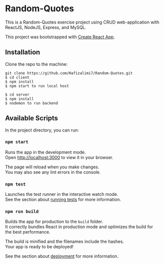 # Random-Quotes

This is a Random-Quotes exercise project using CRUD web-application with ReactJS, NodeJS, Express, and MySQL.

This project was bootstrapped with [Create React App](https://github.com/facebook/create-react-app).

## Installation
Clone the repo to the machine:  
```
git clone https://github.com/Hafizalimi7/Random-Quotes.git
$ cd client
$ npm install
$ npm start to run local host

$ cd server
$ npm install
$ nodemon to run backend
```

## Available Scripts

In the project directory, you can run:

### `npm start`

Runs the app in the development mode.\
Open [http://localhost:3000](http://localhost:3000) to view it in your browser.

The page will reload when you make changes.\
You may also see any lint errors in the console.

### `npm test`

Launches the test runner in the interactive watch mode.\
See the section about [running tests](https://facebook.github.io/create-react-app/docs/running-tests) for more information.

### `npm run build`

Builds the app for production to the `build` folder.\
It correctly bundles React in production mode and optimizes the build for the best performance.

The build is minified and the filenames include the hashes.\
Your app is ready to be deployed!

See the section about [deployment](https://facebook.github.io/create-react-app/docs/deployment) for more information.

